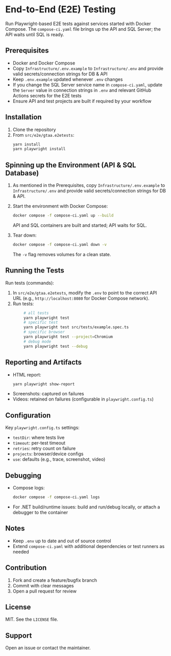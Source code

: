 # End-to-End (E2E) Testing

Run Playwright-based E2E tests against services started with Docker Compose. The `compose-ci.yaml` file brings up the API and SQL Server; the API waits until SQL is ready.

## Prerequisites
- Docker and Docker Compose
- Copy `Infrastructure/.env.example` to `Infrastructure/.env` and provide valid secrets/connection strings for DB & API
- Keep `.env.example` updated whenever `.env` changes
- If you change the SQL Server service name in `compose-ci.yaml`, update the `Server` value in connection strings in `.env` and relevant GitHub Actions secrets for the E2E tests
- Ensure API and test projects are built if required by your workflow

## Installation
1. Clone the repository
2. From `src/e2e/gtaa.e2etests`:
   ```sh
   yarn install
   yarn playwright install
   ```

## Spinning up the Environment (API & SQL Database)
1. As mentioned in the Prerequisites, copy `Infrastructure/.env.example` to `Infrastructure/.env` and provide valid secrets/connection strings for DB & API.


2. Start the environment with Docker Compose:
   ```sh
   docker compose -f compose-ci.yaml up --build
   ```
   API and SQL containers are built and started; API waits for SQL.


3. Tear down:
   ```sh
   docker compose -f compose-ci.yaml down -v
   ```
   The `-v` flag removes volumes for a clean state.

## Running the Tests

Run tests (commands):

1. In `src/e2e/gtaa.e2etests`, modify the `.env` to point to the correct API URL (e.g., `http://localhost:8080` for Docker Compose network).
2. Run tests:
   
```sh
        # all tests
        yarn playwright test
        # specific test
        yarn playwright test src/tests/example.spec.ts
        # specific browser
        yarn playwright test --project=Chromium
        # debug mode
        yarn playwright test --debug
```

## Reporting and Artifacts
- HTML report:
  ```sh
  yarn playwright show-report
  ```
- Screenshots: captured on failures
- Videos: retained on failures (configurable in `playwright.config.ts`)

## Configuration
Key `playwright.config.ts` settings:
- `testDir`: where tests live
- `timeout`: per-test timeout
- `retries`: retry count on failure
- `projects`: browser/device configs
- `use`: defaults (e.g., trace, screenshot, video)

## Debugging
- Compose logs:
  ```sh
  docker compose -f compose-ci.yaml logs
  ```
- For .NET build/runtime issues: build and run/debug locally, or attach a debugger to the container

## Notes
- Keep `.env` up to date and out of source control
- Extend `compose-ci.yaml` with additional dependencies or test runners as needed

## Contribution
1. Fork and create a feature/bugfix branch
2. Commit with clear messages
3. Open a pull request for review

## License
MIT. See the `LICENSE` file.

## Support
Open an issue or contact the maintainer.
